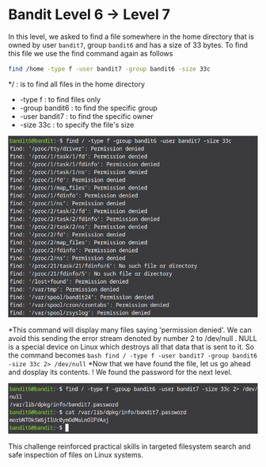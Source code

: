 # Bandit Level 6 → Level 7

In this level, we asked to find a file somewhere in the home directory that is owned by user `bandit7`, group `bandit6` and has a size of 33 bytes. To find this file we use the find command again as follows 
```bash
find /home -type f -user bandit7 -group bandit6 -size 33c
```
*/ : is to find all files in the home directory
* -type f : to find files only
* -group bandit6 : to find the specific group
* -user bandit7 : to find the specific owner
* -size 33c : to specify the file's size

![level 6 screenshot 1](images/Screenshot7.png)

*This command will display many files saying 'permission denied'. We can avoid this sending the error stream denoted by number 2 to /dev/null . NULL is a special device on Linux which destroys all that data that is sent to it. So the command becomes ```bash find / -type f -user bandit7 -group bandit6 -size 33c 2> /dev/null```
*Now that we have found the file, let us go ahead and dosplay its contents. ! We found the password for the next level.

![level 6 screenshot 2](images/Screenshot8.png)


This challenge reinforced practical skills in targeted filesystem search and safe inspection of files on Linux systems.
